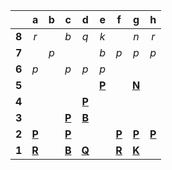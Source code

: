 |     |  a  |  b  |  c  |  d  |  e  |  f  |  g  |  h  |
|:---:|:---:|:---:|:---:|:---:|:---:|:---:|:---:|:---:|
|  **8**  |  _r_  |     |  _b_  |  _q_  |  _k_  |     |  _n_  |  _r_  |
|  **7**  |     |  _p_  |     |     |  _b_  |  _p_  |  _p_  |  _p_  |
|  **6**  |  _p_  |     |  _p_  |  _p_  |  _p_  |     |     |     |
|  **5**  |     |     |     |     |  [**P**](http://localhost:8080/api/chess/select?square=e5)  |     |  [**N**](http://localhost:8080/api/chess/select?square=g5)  |     |
|  **4**  |     |     |     |  [**P**](http://localhost:8080/api/chess/select?square=d4)  |     |     |     |     |
|  **3**  |     |     |  [**P**](http://localhost:8080/api/chess/select?square=c3)  |  [**B**](http://localhost:8080/api/chess/select?square=d3)  |     |     |     |     |
|  **2**  |  [**P**](http://localhost:8080/api/chess/select?square=a2)  |     |  [**P**](https://github.com/grim-kalman)  |     |     |  [**P**](http://localhost:8080/api/chess/select?square=f2)  |  [**P**](http://localhost:8080/api/chess/select?square=g2)  |  [**P**](http://localhost:8080/api/chess/select?square=h2)  |
|  **1**  |  [**R**](http://localhost:8080/api/chess/select?square=a1)  |     |  [**B**](http://localhost:8080/api/chess/select?square=c1)  |  [**Q**](http://localhost:8080/api/chess/select?square=d1)  |     |  [**R**](http://localhost:8080/api/chess/select?square=f1)  |  [**K**](http://localhost:8080/api/chess/select?square=g1)  |     |
